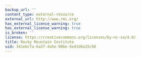 ```yaml
---
backup_url: ''
content_type: external-resource
external_url: http://www.rmi.org/
has_external_licence_warning: true
has_external_license_warning: true
is_broken: ''
license: https://creativecommons.org/licenses/by-nc-sa/4.0/
title: Rocky Mountain Institute
uid: 341ebcfa-6a3f-4a5e-98be-5ed1d6a15c9d
---
```

